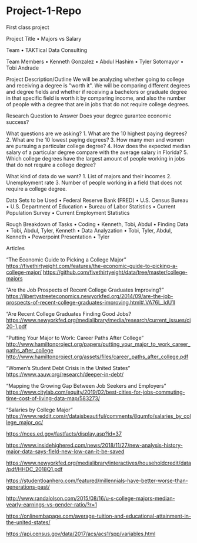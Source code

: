 # Project-1-Repo
First class project

Project Title
	•	Majors vs Salary

Team
	•	TAKTical Data Consulting

Team Members
	•	Kenneth Gonzalez
	•	Abdul Hashim
	•	Tyler Sotomayor
	•	Tobi Andrade

Project Description/Outline
	We will be analyzing whether going to college and receiving a degree is "worth it". We will be comparing different degrees and degree fields and whether if receiving a bachelors or graduate degree in that specific field is worth it by comparing income, and also the number of people with a degree that are in jobs that do not require college degrees. 

Research Question to Answer
	Does your degree gurantee economic success?

What questions are we asking?
	1. What are the 10 highest paying degrees?
	2. What are the 10 lowest paying degrees?
	3. How many men and women are pursuing a particular college degree? 
	4. How does the expected median salary of a particular degree compare with the average salary in Florida?
	5. Which college degrees have the largest amount of people working in jobs that do not require a college degree? 
	
What kind of data do we want?
	1. List of majors and their incomes
	2. Unemployment rate
	3. Number of people working in a field that does not require a college degree.

Data Sets to be Used
	•	Federal Reserve Bank (FRED)
	•	U.S. Census Bureau
	•	U.S. Department of Education
	•	Bureau of Labor Statistics
	•	Current Population Survey
	•	Current Employment Statistics

Rough Breakdown of Tasks
	•	Coding
	•	Kenneth, Tobi, Abdul
	•	Finding Data
	•	Tobi, Abdul, Tyler, Kenneth
	•	Data Analyzation
	•	Tobi, Tyler, Abdul, Kenneth
	•	Powerpoint Presentation 
	•	Tyler

Articles 

“The Economic Guide to Picking a College Major”
https://fivethirtyeight.com/features/the-economic-guide-to-picking-a-college-major/
https://github.com/fivethirtyeight/data/tree/master/college-majors

“Are the Job Prospects of Recent College Graduates Improving?”
https://libertystreeteconomics.newyorkfed.org/2014/09/are-the-job-prospects-of-recent-college-graduates-improving.html#.VA76L_ldU1I

“Are Recent College Graduates Finding Good Jobs?
https://www.newyorkfed.org/medialibrary/media/research/current_issues/ci20-1.pdf

“Putting Your Major to Work: Career Paths After College”
http://www.hamiltonproject.org/papers/putting_your_major_to_work_career_paths_after_college
http://www.hamiltonproject.org/assets/files/career_paths_after_college.pdf

“Women’s Student Debt Crisis in the United States”
https://www.aauw.org/research/deeper-in-debt/

“Mapping the Growing Gap Between Job Seekers and Employers”
https://www.citylab.com/equity/2019/02/best-cities-for-jobs-commuting-time-cost-of-living-data-map/583273/

“Salaries by College Major”
https://www.reddit.com/r/dataisbeautiful/comments/8qumfo/salaries_by_college_major_oc/

https://nces.ed.gov/fastfacts/display.asp?id=37

https://www.insidehighered.com/news/2018/11/27/new-analysis-history-major-data-says-field-new-low-can-it-be-saved

https://www.newyorkfed.org/medialibrary/interactives/householdcredit/data/pdf/HHDC_2018Q1.pdf

https://studentloanhero.com/featured/millennials-have-better-worse-than-generations-past/

http://www.randalolson.com/2015/08/16/u-s-college-majors-median-yearly-earnings-vs-gender-ratio/?r=1

https://onlinembapage.com/average-tuition-and-educational-attainment-in-the-united-states/

https://api.census.gov/data/2017/acs/acs1/spp/variables.html
